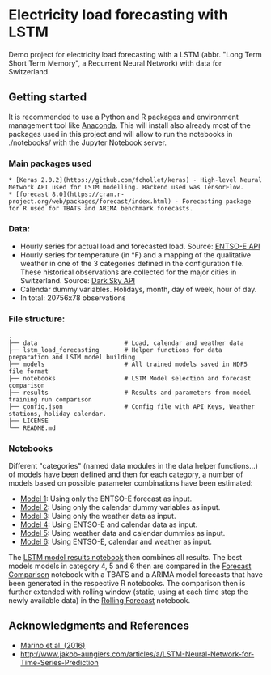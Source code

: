 # Electricity load forecasting with LSTM
Demo project for electricity load forecasting with a LSTM (abbr. "Long Term Short Term Memory", a Recurrent Neural Network) with data for Switzerland.

## Getting started

It is recommended to use a Python and R packages and environment management tool like [Anaconda](https://www.continuum.io/downloads). 
This will install also already most of the packages used in this project and will allow to run the notebooks in ./notebooks/ with the Jupyter Notebook server.

### Main packages used

```
* [Keras 2.0.2](https://github.com/fchollet/keras) - High-level Neural Network API used for LSTM modelling. Backend used was TensorFlow.
* [forecast 8.0](https://cran.r-project.org/web/packages/forecast/index.html) - Forecasting package for R used for TBATS and ARIMA benchmark forecasts. 
```

### Data: 

-   Hourly series for actual load and forecasted load. Source: [ENTSO-E API](https://transparency.entsoe.eu/)
-   Hourly series for temperature (in °F) and a mapping of the qualitative weather in one of the 3 categories defined in the configuration file. These historical observations are collected for the major cities in Switzerland. Source: [Dark Sky API](https://darksky.net/)
-   Calendar dummy variables. Holidays, month, day of week, hour of day.
-   In total: 20756x78 observations

### File structure:

    .
    ├── data                        # Load, calendar and weather data
    ├── lstm_load_forecasting       # Helper functions for data preparation and LSTM model building
    ├── models                      # All trained models saved in HDF5 file format
    ├── notebooks                   # LSTM Model selection and forecast comparison
    ├── results                     # Results and parameters from model training run comparison
    ├── config.json                 # Config file with API Keys, Weather stations, holiday calendar.  
    ├── LICENSE
    └── README.md

### Notebooks

Different "categories" (named data modules in the data helper functions...) of models have been defined and then for each category, a number of models based on possible parameter combinations have been estimated:

* [Model 1](notebooks/1_entsoe_forecast_only.ipynb): Using only the ENTSO-E forecast as input.
* [Model 2](notebooks/2_calendar_only.ipynb): Using only the calendar dummy variables as input.
* [Model 3](notebooks/3_weather_only.ipynb): Using only the weather data as input.
* [Model 4](notebooks/4_entsoe_calendar.ipynb): Using ENTSO-E and calendar data as input.
* [Model 5](notebooks/5_calendar_weather.ipynb): Using weather data and calendar dummies as input.
* [Model 6](notebooks/6_all_modules.ipynb): Using ENTSO-E, calendar and weather as input. 

The [LSTM model results notebook](notebooks/lstm_model_results.ipynb) then combines all results.
The best models models in category 4, 5 and 6 then are compared in the [Forecast Comparison](notebooks/forecast_comparison.ipynb) notebook with a TBATS and a ARIMA model forecasts that have been generated in the respective R notebooks.
The comparison then is further extended with rolling window (static, using at each time step the newly available data) in the [Rolling Forecast](notebooks/rolling_forecast.ipynb) notebook.


## Acknowledgments and References
* [Marino et al. (2016)](https://arxiv.org/abs/1610.09460)
* http://www.jakob-aungiers.com/articles/a/LSTM-Neural-Network-for-Time-Series-Prediction
